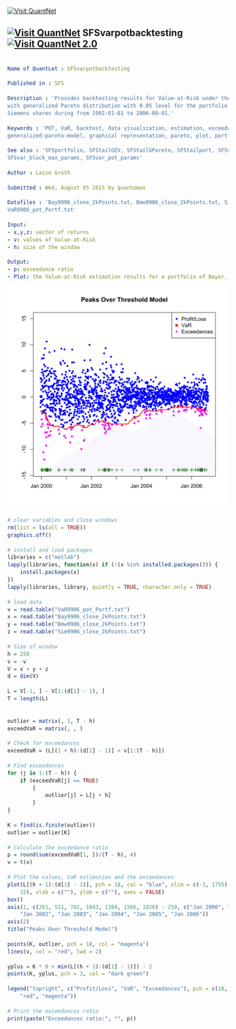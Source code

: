 
[<img src="https://github.com/QuantLet/Styleguide-and-Validation-procedure/blob/master/pictures/banner.png" alt="Visit QuantNet">](http://quantlet.de/index.php?p=info)

## [<img src="https://github.com/QuantLet/Styleguide-and-Validation-procedure/blob/master/pictures/qloqo.png" alt="Visit QuantNet">](http://quantlet.de/) **SFSvarpotbacktesting** [<img src="https://github.com/QuantLet/Styleguide-and-Validation-procedure/blob/master/pictures/QN2.png" width="60" alt="Visit QuantNet 2.0">](http://quantlet.de/d3/ia)

```yaml

Name of QuantLet : SFSvarpotbacktesting

Published in : SFS

Description : 'Provides backtesting results for Value-at-Risk under the Peaks Over Treshold model
with generalized Pareto distribution with 0.05 level for the portfolio formed by Bayer, BMW,
Siemens shares during from 1992-01-01 to 2006-09-01.'

Keywords : 'POT, VaR, backtest, data visualization, estimation, exceedance, financial, forecast,
generalized-pareto-model, graphical representation, pareto, plot, portfolio, risk, time-series'

See also : 'SFSportfolio, SFStailGEV, SFStailGPareto, SFStailport, SFSvar_block_max_backtesting,
SFSvar_block_max_params, SFSvar_pot_params'

Author : Lasse Groth

Submitted : Wed, August 05 2015 by quantomas

Datafiles : 'Bay9906_close_2kPoints.txt, Bmw9906_close_2kPoints.txt, Sie9906_close_2kPoints.txt,
VaR9906_pot_Portf.txt'

Input: 
- x,y,z: vector of returns
- v: values of Value-at-Risk
- h: size of the window

Output: 
- p: exceedance ratio
- Plot: the Value-at-Risk estimation results for a portfolio of Bayer, BMW and Siemens stock.

```

![Picture1](SFSvarpotbacktesting-1.png)


```r
# clear variables and close windows
rm(list = ls(all = TRUE))
graphics.off()

# install and load packages
libraries = c("matlab")
lapply(libraries, function(x) if (!(x %in% installed.packages())) {
    install.packages(x)
})
lapply(libraries, library, quietly = TRUE, character.only = TRUE)

# load data
v = read.table("VaR9906_pot_Portf.txt")
x = read.table("Bay9906_close_2kPoints.txt")
y = read.table("Bmw9906_close_2kPoints.txt")
z = read.table("Sie9906_close_2kPoints.txt")

# Size of window
h = 250
v = -v
V = x + y + z
d = dim(V)

L = V[-1, ] - V[1:(d[1] - 1), ]
T = length(L)


outlier = matrix(, 1, T - h)
exceedVaR = matrix(, , )

# Check for exceedances
exceedVaR = (L[(1 + h):(d[1] - 1)] < v[1:(T - h)]) 

# Find exceedances
for (j in 1:(T - h)) {
    if (exceedVaR[j] == TRUE) 
        {
            outlier[j] = L[j + h]
        }  
}

K = find(is.finite(outlier))
outlier = outlier[K]

# Calculate the exceedance ratio
p = round(sum(exceedVaR[1, ])/(T - h), 4)  
v = t(v)

# Plot the values, VaR estimation and the exceedances
plot(L[(h + 1):(d[1] - 1)], pch = 18, col = "blue", xlim = c(-3, 1755), ylim = c(-14, 
    15), xlab = c(""), ylab = c(""), axes = FALSE)
box()
axis(1, c(261, 521, 782, 1043, 1304, 1566, 1826) - 250, c("Jan 2000", "Jan 2001", 
    "Jan 2002", "Jan 2003", "Jan 2004", "Jan 2005", "Jan 2006"))
axis(2)
title("Peaks Over Threshold Model")

points(K, outlier, pch = 18, col = "magenta")
lines(v, col = "red", lwd = 2)

yplus = K * 0 + min(L[(h + 1):(d[1] - 1)]) - 2
points(K, yplus, pch = 3, col = "dark green")

legend("topright", c("Profit/Loss", "VaR", "Exceedances"), pch = c(18, 15, 18), col = c("blue", 
    "red", "magenta"))

# Print the exceedances ratio
print(paste("Exceedances ratio:", "", p)) 
```

